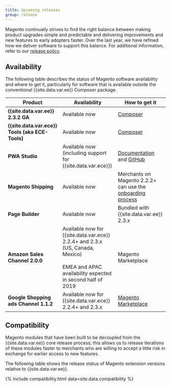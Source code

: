 ```yaml
---
title: Upcoming releases
group: release
---
```


Magento continually strives to find the right balance between making product upgrades simple and predictable and delivering improvements and new features to early adopters faster. Over the last year, we have refined how we deliver software to support this balance. For additional information, refer to our [release policy]({{site.baseurl}}/release/policy/).

## Availability

The following table describes the status of Magento software availability and where to get it, particularly for software that is available outside the conventional {{site.data.var.ee}} Composer package.

| Product                                         | Availability                                                                                                                                         | How to get it                                                                                                                |
|-------------------------------------------------|------------------------------------------------------------------------------------------------------------------------------------------------------|------------------------------------------------------------------------------------------------------------------------------|
| **{{site.data.var.ee}} 2.3.2 GA**               | Available now                                                                                                                                        | [Composer](https://devdocs.magento.com/guides/v2.3/install-gde/composer.html)                                                |
| **{{site.data.var.ece}} Tools (aka ECE-Tools)** | Available now                                                                                                                                        | [Composer](https://devdocs.magento.com/guides/v2.3/cloud/project/ece-tools-update.html)                                      |
| **PWA Studio**                                  | Available now (including support for {{site.data.var.ece}})                                                                                          | [Documentation](https://magento-research.github.io/pwa-studio/) and [GitHub](https://github.com/magento-research/pwa-studio) |
| **Magento Shipping**                            | Available now                                                                                                                                        | Merchants on Magento 2.2.2+ can use the [onboarding process](https://account.magento.com/shipping/onboarding/start)          |
| **Page Builder**                                | Available now                                                                                                                                        | Bundled with {{site.data.var.ee}} 2.3.x                                                                                      |
| **Amazon Sales Channel 2.0.0**                        | Available now for {{site.data.var.ece}} 2.2.4+ and 2.3.x (US, Canada, Mexico)<br><br>EMEA and APAC availability expected in second half of 2019 | Magento Marketplace                                                                                                          |
| **Google Shopping ads Channel 1.1.2**           | Available now for {{site.data.var.ece}} 2.2.4+ and 2.3.x                                                                                             | [Magento Marketplace](http://marketplace.magento.com/magento-google-shopping-ads.html)                                       |

## Compatibility

Magento modules that have been built to be decoupled from the {{site.data.var.ee}} core release process; this allows us to release iterations of these modules faster to merchants who are willing to accept a little risk in exchange for earlier access to new features.

The following table shows the release status of Magento extension versions relative to {{site.data.var.ee}}.

{% include compatibility.html data=site.data.compatibility %}
